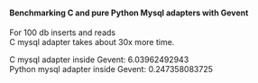 #### Benchmarking C and pure Python Mysql adapters with Gevent


For 100 db inserts and reads  
C mysql adapter takes about 30x more time.  

C mysql adapter inside Gevent: 6.03962492943  
Python mysql adapter inside Gevent: 0.247358083725  

